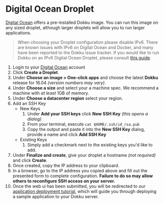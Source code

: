 # Digital Ocean Droplet

[Digital Ocean](https://www.digitalocean.com/products/compute/) offers a pre-installed Dokku image. You can run this image on any sized droplet, although larger droplets will allow you to run larger applications.

> When choosing your Droplet configuration please disable IPv6. There are known issues with IPv6 on Digital Ocean and Docker, and many have been reported to the Dokku issue tracker. If you would like to run Dokku on an IPv6 Digital Ocean Droplet, please consult [this guide](https://jeffloughridge.wordpress.com/2015/01/17/native-ipv6-functionality-in-docker/).

1. Login to your [Digital Ocean](https://m.do.co/c/fe06b043a083) account
2. Click **Create a Droplet**.
3. Under **Choose an image > One-click apps** and choose the latest **Dokku** release for 16.04 _(version numbers may vary)_.
4. Under **Choose a size** and select your a machine spec. We recommend a machine with _at least_ 1GB of memory.
5. Under **Choose a datacenter region** select your region.
6. Add an SSH Key
   * New Keys
     1. Under **Add your SSH keys** click **New SSH Key** _(this opens a dialog)_
     2. From your terminal, execute `cat $HOME/.ssh/id_rsa.pub`
     3. Copy the output and paste it into the **New SSH Key** dialog, provide a name and click **Add SSH Key**
   * Existing Keys
     1. Simply add a checkmark next to the existing keys you'd like to add.
7. Under **Finalize and create**, give your droplet a hostname _(not required)_ and click **Create**.
8. Once created, copy the IP address to your clipboard.
9. In a browser, go to the IP address you copied above and fill out the presented form to complete configuration. **Failure to do so may allow others to reconfigure SSH access on your server.**
10. Once the web ui has been submitted, you will be redirected to our [application deployment tutorial](http://dokku.viewdocs.io/dokku/deployment/application-deployment/), which will guide you through deploying a sample application to your Dokku server.
